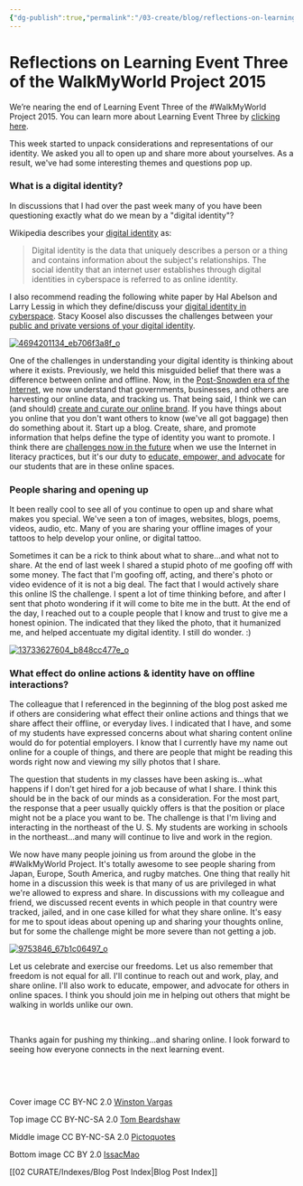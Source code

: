 ```yaml
---
{"dg-publish":true,"permalink":"/03-create/blog/reflections-on-learning-event-three-of-the-walk-my-world-project-2015/","title":"Reflections on Learning Event Three of the #WalkMyWorld Project 2015","tags":["digital-identity","identity","walkmyworld"]}
---
```


# Reflections on Learning Event Three of the WalkMyWorld Project 2015

We’re nearing the end of Learning Event Three of the #WalkMyWorld Project 2015. You can learn more about Learning Event Three by [clicking here](http://bit.ly/walk2015LE3).

This week started to unpack considerations and representations of our identity. We asked you all to open up and share more about yourselves. As a result, we've had some interesting themes and questions pop up.

### What is a digital identity?

In discussions that I had over the past week many of you have been questioning exactly what do we mean by a "digital identity"?

Wikipedia describes your [digital identity](http://en.wikipedia.org/wiki/Digital_identity) as:

> Digital identity is the data that uniquely describes a person or a thing and contains information about the subject's relationships. The social identity that an internet user establishes through digital identities in cyberspace is referred to as online identity.

I also recommend reading the following white paper by Hal Abelson and Larry Lessig in which they define/discuss your [digital identity in cyberspace](http://groups.csail.mit.edu/mac/classes/6.805/student-papers/fall98-papers/identity/linked-white-paper.html). Stacy Koosel also discusses the challenges between your [public and private versions of your digital identity](https://www.academia.edu/2102805/Exploring_Digital_Identity_Beyond_the_Private_Public_Paradox).

[![4694201134_eb706f3a8f_o](images/4694201134_eb706f3a8f_o-300x201.jpg)](http://wiobyrne.com/wp-content/uploads/2015/02/4694201134_eb706f3a8f_o.jpg)

One of the challenges in understanding your digital identity is thinking about where it exists. Previously, we held this misguided belief that there was a difference between online and offline. Now, in the [Post-Snowden era of the Internet](http://dmlcentral.net/blog/doug-belshaw/brief-history-web-literacy-and-its-future-potential), we now understand that governments, businesses, and others are harvesting our online data, and tracking us. That being said, I think we can (and should) [create and curate our online brand](http://wiobyrne.com/creating-and-curating-your-online-brand/). If you have things about you online that you don't want others to know (we've all got baggage) then do something about it. Start up a blog. Create, share, and promote information that helps define the type of identity you want to promote. I think there are [challenges now in the future](http://wiobyrne.com/safety-identity-and-literacy-in-online-spaces/) when we use the Internet in literacy practices, but it's our duty to [educate, empower, and advocate](http://wiobyrne.com/privacy-identity-and-protecting-yourself-and-your-students-online/) for our students that are in these online spaces.

### People sharing and opening up

It been really cool to see all of you continue to open up and share what makes you special. We've seen a ton of images, websites, blogs, poems, videos, audio, etc. Many of you are sharing your offline images of your tattoos to help develop your online, or digital tattoo.

Sometimes it can be a rick to think about what to share...and what not to share. At the end of last week I shared a stupid photo of me goofing off with some money. The fact that I'm goofing off, acting, and there's photo or video evidence of it is not a big deal. The fact that I would actively share this online IS the challenge. I spent a lot of time thinking before, and after I sent that photo wondering if it will come to bite me in the butt. At the end of the day, I reached out to a couple people that I know and trust to give me a honest opinion. The indicated that they liked the photo, that it humanized me, and helped accentuate my digital identity. I still do wonder. :)

[![13733627604_b848cc477e_o](images/13733627604_b848cc477e_o-300x203.png)](http://wiobyrne.com/wp-content/uploads/2015/02/13733627604_b848cc477e_o.png)

### What effect do online actions & identity have on offline interactions?

The colleague that I referenced in the beginning of the blog post asked me if others are considering what effect their online actions and things that we share affect their offline, or everyday lives. I indicated that I have, and some of my students have expressed concerns about what sharing content online would do for potential employers. I know that I currently have my name out online for a couple of things, and there are people that might be reading this words right now and viewing my silly photos that I share.

The question that students in my classes have been asking is...what happens if I don't get hired for a job because of what I share. I think this should be in the back of our minds as a consideration. For the most part, the response that a peer usually quickly offers is that the position or place might not be a place you want to be. The challenge is that I'm living and interacting in the northeast of the U. S. My students are working in schools in the northeast...and many will continue to live and work in the region.

We now have many people joining us from around the globe in the #WalkMyWorld Project. It's totally awesome to see people sharing from Japan, Europe, South America, and rugby matches. One thing that really hit home in a discussion this week is that many of us are privileged in what we're allowed to express and share. In discussions with my colleague and friend, we discussed recent events in which people in that country were tracked, jailed, and in one case killed for what they share online. It's easy for me to spout ideas about opening up and sharing your thoughts online, but for some the challenge might be more severe than not getting a job.

[![9753846_67b1c06497_o](images/9753846_67b1c06497_o-300x225.gif)](http://wiobyrne.com/wp-content/uploads/2015/02/9753846_67b1c06497_o.gif)

Let us celebrate and exercise our freedoms. Let us also remember that freedom is not equal for all. I'll continue to reach out and work, play, and share online. I'll also work to educate, empower, and advocate for others in online spaces. I think you should join me in helping out others that might be walking in worlds unlike our own.

 

Thanks again for pushing my thinking...and sharing online. I look forward to seeing how everyone connects in the next learning event.

 

 

Cover image CC BY-NC 2.0 [Winston Vargas](https://www.flickr.com/photos/winston_vargas/11525932116/in/photolist-iyvq4w-5THR7Q-dS9BDB-gXxse7-jmm37V-jmjwbr-dS9BEz-jbCgd3-oT5RSF-qcYNYD-8iob2b-5CjzL1-dS9BEP-agE1cT-9LoMbs-fuPHRP-dUu8wD-fnn9gv-6Fz6R-dS9viB-baddKK-bad9Tt-badaBr-badbMD-bywg52-jmkThF-jmoN1f-7A3vQH-dSfnj9-dS9BEc-5C8NkE-9B9LU9-9sP8SX-cs9Au-dSfnhS-fuPbsM-K5N9K-EL11A-fv4tSy-8iXmKV-9LoMku-9LoMpG-9LkZQD-dSfniL-a8sYs9-e5RxrN-9sS9C1-bywg92-bkBnE7-tewWx)

Top image CC BY-NC-SA 2.0 [Tom Beardshaw](https://www.flickr.com/photos/blokes_pix/4694201134/in/photolist-89P1sj-c6VAVw-c6VApJ-c6VBqA-vKYa6-kPXUJ8-3vX5m-51GXnC-c6VALj-gBNSYq-hxzMZ-79fnxU-jfZ8C-gBPjEC-g9v2dE-g9v293-7uzRPh-75Wvqj-bUasXr-je75Bh-c6VAB3-38oyd9-nEfYbv-g9vxBe-9bZx6H-oCVeDu-c6VBmJ-8UGKUJ-8UGHPj-g9uA2Q-7i1WyJ-kBTPti-c6VAQW-c6VAF3-9nuf22-2B8Ud3-7Cbghb-7NxUAq-bjnFor-5UEzCb-5ZtHAE-gBPpCo-92TKWP-dVvb2j-8ryyvS-P8rDZ-45P5jW-gBPn4V-7zkdyx-LPESi)

Middle image CC BY-NC-SA 2.0 [Pictoquotes](https://www.flickr.com/photos/pictoquotes/13733627604/in/photolist-mVAr1Q-cfniTW-saUr-kRQFAp-fGAA8h-qLZcLM-edPbRd-qCTwpT-qptMqA-hd8xRr-7nN3Rw-q7mDGQ-ehbtqb-fybJDs-bmDEtv-9G9yh8-6Kuacg-dntdC-7zVz3c-pF6Lo-4Nz9td-dnDnV-i5MY5R-cpnWAd-cccL1-c8vtQo-66C7u9-6KvP7T-6KzVKG-Dhox6-aTt21k-ffVhM7-pMwtJC-6hAcGp-7uW2xq-c1ST2E-aDxbo6-ghT7mU-a4tfEo-8vVjRL-6zJapm-nvBRCq-ea7P5Z-qM3rD-ffVhL5-nZeJJ1-pEaG9-7Eihkg-4CxTL-mjuPTp)

Bottom image CC BY 2.0 [IssacMao](https://www.flickr.com/photos/isaacmao/9753846/in/photolist-RZtL-Qm6n4-DaH3s-RhEFb-QtxkK-5zsd2h-Q4k1N-Q5L3P-QxAEH-Qsnds-5AZh1Z-Q9Hi9-QoER7-QLtzG-Q65WV-QUUwF-Qwe1r-Q4PWA-QtQyX-aZbzAx-4MRVr-39d2FH-QrqAo-QPc2L-PMct8-NsZSn-RVcey-QGJhg-Qk1Xc-QoaFF-QHgMs-6hbyWj-Q7PXN-Q7D71-QU3SE-Q8Bd7-Q7Zb2-Q7845-Qtatj-Dbs6g-Qutfp-5A1hvZ-Rcgas-QtsYb-Q73e2-qE2UAj-QqgUV-6pqssU-9jqVDy-QkU5D)

[[02 CURATE/Indexes/Blog Post Index\|Blog Post Index]]